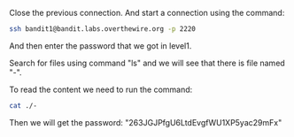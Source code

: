 Close the previous connection.
And start a connection using the command:
```bash
ssh bandit1@bandit.labs.overthewire.org -p 2220
```

And then enter the password that we got in level1.

Search for files using command "ls" and we will see that there is file named "-".

To read the content we need to run the command:

```bash
cat ./-
```

Then we will get the password: "263JGJPfgU6LtdEvgfWU1XP5yac29mFx"
